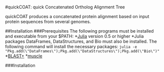 #quickCOAT: quick Concatenated Ortholog Alignment Tree

quickCOAT produces a concatenated protein alignment based on input protein sequences from several genomes.

##Installation
###Prerequisites
The following programs must be installed and executable from your $PATH:
*[Julia](http://www.julialang.com/) version 0.5 or higher
  *Julia packages DataFrames, DataStructures, and Bio must also be installed. The following command will install the necessary packages: `julia -e "Pkg.add(\"DataFrames\");Pkg.add(\"DataStructures\");Pkg.add(\"Bio\")"`
*[BLAST+](https://blast.ncbi.nlm.nih.gov/Blast.cgi?CMD=Web&PAGE_TYPE=BlastDocs&DOC_TYPE=Download)
*[muscle](http://www.drive5.com/muscle/manual/install.html)

###Installation
